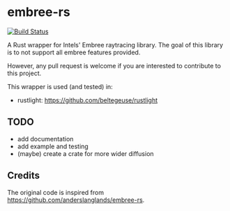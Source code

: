 # embree-rs

[![Build Status](https://travis-ci.org/beltegeuse/embree-rs.svg?branch=master)](https://travis-ci.org/beltegeuse/embree-rs)

A Rust wrapper for Intels' Embree raytracing library. The goal of this library is to not support all embree features provided.

However, any pull request is welcome if you are interested to contribute to this project.

This wrapper is used (and tested) in:

- rustlight: https://github.com/beltegeuse/rustlight

## TODO

- add documentation
- add example and testing
- (maybe) create a crate for more wider diffusion

## Credits

The original code is inspired from https://github.com/anderslanglands/embree-rs.
